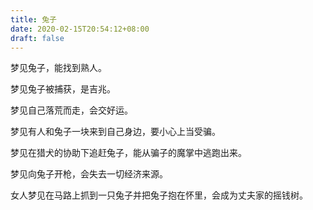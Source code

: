 ```yaml
---
title: 兔子
date: 2020-02-15T20:54:12+08:00
draft: false
---
```


梦见兔子，能找到熟人。<br>


梦见兔子被捕获，是吉兆。<br>


梦见自己落荒而走，会交好运。<br>


梦见有人和兔子一块来到自己身边，要小心上当受骗。<br>


梦见在猎犬的协助下追赶兔子，能从骗子的魔掌中逃跑出来。<br>


梦见向兔子开枪，会失去一切经济来源。<br>


女人梦见在马路上抓到一只兔子并把兔子抱在怀里，会成为丈夫家的摇钱树。<br>
